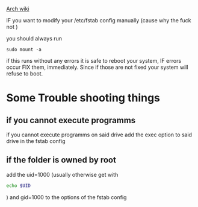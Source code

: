 [Arch wiki](https://wiki.archlinux.org/title/Fstab)


IF you want to modify your /etc/fstab config manually (cause why the fuck not )

you should always run 

``` shell
sudo mount -a 
```

if this runs without any errors it is safe to reboot your system, IF errors occur FIX them, immediately. Since if those are not fixed your system will refuse to boot. 


# Some Trouble shooting things

## if you cannot execute programms
if you cannot execute programms on said drive add the exec option to said drive in the fstab config 

## if the folder is owned by root 
add the uid=1000 (usually otherwise  get with 

```sh
echo $UID
```
)
and gid=1000 to the options of the fstab config